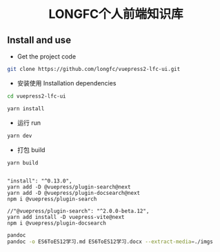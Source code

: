 <div align="center"> 

<h1>LONGFC个人前端知识库</h1>
</div>

## Install and use

- Get the project code

```bash
git clone https://github.com/longfc/vuepress2-lfc-ui.git
```

- 安装使用 Installation dependencies

```bash
cd vuepress2-lfc-ui

yarn install

```

- 运行 run

```bash
yarn dev
```

- 打包 build

```bash
yarn build
```

```plugin

"install": "^0.13.0",
yarn add -D @vuepress/plugin-search@next
yarn add -D @vuepress/plugin-docsearch@next
npm i @vuepress/plugin-search

//"@vuepress/plugin-search": "^2.0.0-beta.12",
yarn add install -D vuepress-vite@next
npm i @vuepress/plugin-docsearch
```


```bash
pandoc
pandoc -o ES6ToES12学习.md ES6ToES12学习.docx --extract-media=./imgs

```
